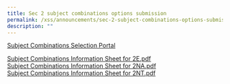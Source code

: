 ```yaml
---
title: Sec 2 subject combinations options submission
permalink: /xss/announcements/sec-2-subject-combinations-options-submission/
description: ""
---
```

[Subject Combinations Selection Portal](https://forms.moe.edu.sg/forms/vWG8Pv)  
  
[Subject Combinations Information Sheet for 2E.pdf](/files/Subject%20Combinations%20Information%20Sheet%20for%202E.pdf) <br>
[Subject Combinations Information Sheet for 2NA.pdf](/files/Subject%20Combinations%20Information%20Sheet%20for%202NA.pdf) <br>
[Subject Combinations Information Sheet for 2NT.pdf](/files/Subject%20Combinations%20Information%20Sheet%20for%202NT.pdf)